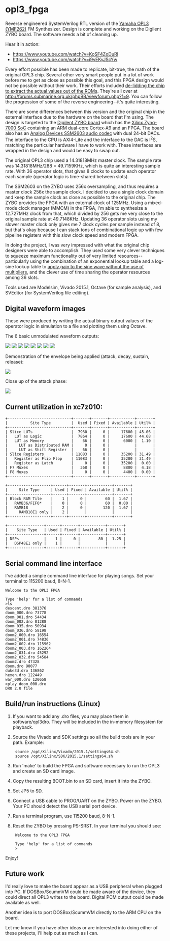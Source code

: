 opl3_fpga
=========
Reverse engineered SystemVerilog RTL version of the 
<a href="http://en.wikipedia.org/wiki/Yamaha_YMF262">Yamaha OPL3 (YMF262)</a> FM Synthesizer.
Design is complete and working on the Digilent ZYBO board. The software needs a bit of cleaning up.

Hear it in action:
* https://www.youtube.com/watch?v=KoSF4ZoDuRI
* https://www.youtube.com/watch?v=i9vEKyJScYw

Every effort possible has been made to replicate, bit-true, the math of the original OPL3 chip. Several other very smart people put in a lot of work before me to get as close as possible this goal, and this FPGA design would not be possible without their work. Their efforts included <a href="https://docs.google.com/document/d/18IGx18NQY_Q1PJVZ-bHywao9bhsDoAqoIn1rIm42nwo/edit">de-lidding the chip to extract the actual values out of the ROMs</a>. They're all over at http://forums.submarine.org.uk/phpBB/viewforum.php?f=9. You can follow the progression of some of the reverse engineering--it's quite interesting.

There are some differences between this version and the original chip in the external interface due to the hardware on
the board that I'm using. The design is targeted to the <a href="https://www.digilentinc.com/Products/Detail.cfm?Prod=ZYBO">Digilent ZYBO board</a>
which has the <a href="http://www.xilinx.com/products/silicon-devices/soc/zynq-7000.html">Xilinx Zynq-7000
SoC</a> containing an ARM dual-core Cortex-A9 and an FPGA. The board also has an 
<a href="http://www.analog.com/en/products/audio-video/audio-codecs/ssm2603.html#product-overview">Analog Devices SSM2603
audio codec</a> with dual 24-bit DACs. The interface to the CPU is AXI4-Lite
and the interface to the DAC is I<sup>2</sup>S, matching the particular hardware I have to work with. These
interfaces are wrapped in the design and would be easy to swap out.

The original OPL3 chip used a 14.31818MHz master clock. The sample rate was 14.31818MHz/288 = 49.7159KHz, which is quite an interesting sample rate. With 36 operator slots, that gives 8 clocks to update each operator each sample (operator logic is
time-shared between slots).

The SSM2603 on the ZYBO uses 256x oversampling, and thus requires a master clock 256x the sample clock.
I decided to use a single clock domain and keep the sample clock as close as possible to the original
chip. The ZYBO provides the FPGA with an external clock of 125MHz. Using a mixed-mode clock manager (MMCM) in the FPGA,
I'm able to synthesize a 12.727MHz clock from that, which divided by 256 gets me very close to the original
sample rate at 49.7148KHz. Updating 36 operator slots using my slower master clock only gives me 7 clock
cycles per sample instead of 8, but that's okay because I can stack tons of combinational logic up with
few pipeline registers with this slow clock speed and modern FPGA.

In doing the project, I was very impressed with what the original chip designers were able to accomplish. They used some very clever techniques to squeeze maximum functionality out of very limited resources--particularly using the combination of an exponential lookup table and a log-sine lookup table to <a href="https://github.com/gtaylormb/opl3_fpga/blob/master/docs/opl3math.pdf">apply gain to the sine wave without the use of multipliers</a>, and the clever use of time sharing the operator resources among 36 slots.

Tools used are Modelsim, Vivado 2015.1, Octave (for sample analysis), and SVEditor (for SystemVerilog file editing).

## Digital waveform images
These were produced by writing the actual binary output values of the operator logic in simulation to a file and plotting them using Octave.

The 6 basic unmodulated waveform outputs:

<img src="http://i.imgur.com/ysmm3Sp.png?1">

<img src="http://i.imgur.com/ze8W5wU.png?1">

<img src="http://i.imgur.com/DHMkYkb.png?1">

<img src="http://i.imgur.com/t8UO1Xz.png?1">

<img src="http://i.imgur.com/0fmTRXg.png?1">

<img src="http://i.imgur.com/o1EIYDZ.png?1">

<img src="http://i.imgur.com/LKeYdRh.png?1">

<img src="http://i.imgur.com/5JEmWyz.png?1">

Demonstration of the envelope being applied (attack, decay, sustain, release):

<img src="http://i.imgur.com/Of8oeui.png?1">

Close up of the attack phase:

<img src="http://i.imgur.com/GVkxXhn.png?1">

## Current utilization in xc7z010:

    +----------------------------+-------+-------+-----------+-------+
    |          Site Type         |  Used | Fixed | Available | Util% |
    +----------------------------+-------+-------+-----------+-------+
    | Slice LUTs                 |  7930 |     0 |     17600 | 45.06 |
    |   LUT as Logic             |  7864 |     0 |     17600 | 44.68 |
    |   LUT as Memory            |    66 |     0 |      6000 |  1.10 |
    |     LUT as Distributed RAM |     0 |     0 |           |       |
    |     LUT as Shift Register  |    66 |     0 |           |       |
    | Slice Registers            | 11083 |     0 |     35200 | 31.49 |
    |   Register as Flip Flop    | 11083 |     0 |     35200 | 31.49 |
    |   Register as Latch        |     0 |     0 |     35200 |  0.00 |
    | F7 Muxes                   |   368 |     0 |      8800 |  4.18 |
    | F8 Muxes                   |     0 |     0 |      4400 |  0.00 |
    +----------------------------+-------+-------+-----------+-------+
    
    +-------------------+------+-------+-----------+-------+
    |     Site Type     | Used | Fixed | Available | Util% |
    +-------------------+------+-------+-----------+-------+
    | Block RAM Tile    |    1 |     0 |        60 |  1.67 |
    |   RAMB36/FIFO*    |    0 |     0 |        60 |  0.00 |
    |   RAMB18          |    2 |     0 |       120 |  1.67 |
    |     RAMB18E1 only |    2 |       |           |       |
    +-------------------+------+-------+-----------+-------+
    
    +----------------+------+-------+-----------+-------+
    |    Site Type   | Used | Fixed | Available | Util% |
    +----------------+------+-------+-----------+-------+
    | DSPs           |    1 |     0 |        80 |  1.25 |
    |   DSP48E1 only |    1 |       |           |       |
    +----------------+------+-------+-----------+-------+
    
## Serial command line interface

I've added a simple command line interface for playing songs. 
Set your terminal to 115200 baud, 8-N-1.
    
    Welcome to the OPL3 FPGA
    
    Type 'help' for a list of commands
    >ls
    descent.dro 381376
    doom_000.dro 73778
    doom_001.dro 54434
    doom_002.dro 81288
    doom_035.dro 50934
    doom_036.dro 58198
    doom2_000.dro 16554
    doom2_001.dro 74836
    doom2_002.dro 115962
    doom2_003.dro 162264
    doom2_031.dro 45292
    doom2_032.dro 54584
    doom2.dro 47328
    doom.dro 90077
    duke3d.dro 136862
    hexen.dro 122449
    war_000.dro 120658
    >play doom_000.dro
    DRO 2.0 file 
    
## Build/run instructions (Linux)
1. If you want to add any .dro files, you may place them in software/opl3dro.
They will be included in the in-memory filesystem for playback.

2. Source the Vivado and SDK settings so all the build tools are in your path.
Example: 

        source /opt/Xilinx/Vivado/2015.1/settings64.sh
        source /opt/Xilinx/SDK/2015.1/settings64.sh
      
3. Run 'make' to build the FPGA and software necessary to run the OPL3
and create an SD card image.

4. Copy the resulting BOOT.bin to an SD card, insert it into the ZYBO.

5. Set JP5 to SD.

6. Connect a USB cable to PROG/UART on the ZYBO. Power on the ZYBO. Your PC should detect the USB serial port device.

7. Run a terminal program, use 115200 baud, 8-N-1.

8. Reset the ZYBO by pressing PS-SRST. In your terminal you should see:

        Welcome to the OPL3 FPGA

        Type 'help' for a list of commands
        >

Enjoy!

## Future work
I'd really love to make the board appear as a USB peripheral when plugged into PC. If DOSBox/ScummVM could be made aware of the device, they could direct all OPL3 writes to the board. Digital PCM output could be made available as well.

Another idea is to port DOSBox/ScummVM directly to the ARM CPU on the board.

Let me know if you have other ideas or are interested into doing either of these projects, I'll help out as much as I can.
